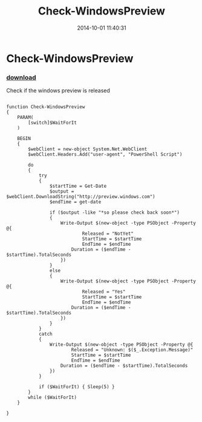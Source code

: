 ﻿---
pid:            5474
poster:         Daniel Sorlov
title:          Check-WindowsPreview
date:           2014-10-01 11:40:31
format:         posh
parent:         0
parent:         0

---

# Check-WindowsPreview

### [download](5474.ps1)

Check if the windows preview is released

```posh

function Check-WindowsPreview
{
	PARAM(
		[switch]$WaitForIt
	)

	BEGIN
	{
		$webClient = new-object System.Net.WebClient
		$webClient.Headers.Add("user-agent", "PowerShell Script")
		
		do
		{
			try
			{
 				$startTime = Get-Date
 				$output = $webClient.DownloadString("http://preview.windows.com")
 				$endTime = get-date

	 			if ($output -like "*so please check back soon*")
				{
					Write-Output $(new-object -type PSObject -Property @{
     						Released = "NotYet"
     						StartTime = $startTime
     						EndTime = $endTime
						Duration = ($endTime - $startTime).TotalSeconds
					})
				}
				else
				{
					Write-Output $(new-object -type PSObject -Property @{
     						Released = "Yes"
     						StartTime = $startTime
     						EndTime = $endTime
						Duration = ($endTime - $startTime).TotalSeconds
					})
				}
			}
			catch
			{
				Write-Output $(new-object -type PSObject -Property @{
     					Released = "Unknown: $($_.Exception.Message)"
     					StartTime = $startTime
     					EndTime = $endTime
					Duration = ($endTime - $startTime).TotalSeconds
				})
			}

 			if ($WaitForIt) { Sleep(5) }
		}
		while ($WaitForIt)
	}

}
```
